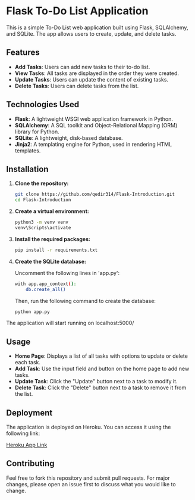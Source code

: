 # Flask To-Do List Application

This is a simple To-Do List web application built using Flask, SQLAlchemy, and SQLite. The app allows users to create, update, and delete tasks.

## Features

- **Add Tasks**: Users can add new tasks to their to-do list.
- **View Tasks**: All tasks are displayed in the order they were created.
- **Update Tasks**: Users can update the content of existing tasks.
- **Delete Tasks**: Users can delete tasks from the list.

## Technologies Used

- **Flask**: A lightweight WSGI web application framework in Python.
- **SQLAlchemy**: A SQL toolkit and Object-Relational Mapping (ORM) library for Python.
- **SQLite**: A lightweight, disk-based database.
- **Jinja2**: A templating engine for Python, used in rendering HTML templates.

## Installation

1. **Clone the repository:**

   ```bash
   git clone https://github.com/qedir314/Flask-Introduction.git
   cd Flask-Introduction
2. **Create a virtual environment:**
    ```bash
    python3 -m venv venv
    venv\Scripts\activate
3. **Install the required packages:**
    ```bash
    pip install -r requirements.txt
4. **Create the SQLite database:**

    Uncomment the following lines in 'app.py':
    ```bash
    with app.app_context():
        db.create_all()
    ```
    Then, run the following command to create the database:
    ```bash
    python app.py
The application will start running on localhost:5000/


## Usage

- **Home Page**: Displays a list of all tasks with options to update or delete each task.
- **Add Task**: Use the input field and button on the home page to add new tasks.
- **Update Task**: Click the "Update" button next to a task to modify it.
- **Delete Task**: Click the "Delete" button next to a task to remove it from the list.

## Deployment

The application is deployed on Heroku. You can access it using the following link:

[Heroku App Link](https://flask-crud-introduction-30c853812c42.herokuapp.com/)

## Contributing

Feel free to fork this repository and submit pull requests. For major changes, please open an issue first to discuss what you would like to change.
